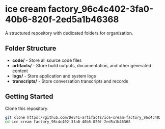 # ice cream factory_96c4c402-3fa0-40b6-820f-2ed5a1b46368
A structured repository with dedicated folders for organization.

## Folder Structure

- **code/** - Store all source code files
- **artifacts/** - Store build outputs, documentation, and other generated content
- **logs/** - Store application and system logs
- **transcripts/** - Store conversation transcripts and records

## Getting Started

Clone this repository:
```bash
git clone https://github.com/Dev41-artifacts/ice-cream-factory_96c4c402-3fa0-40b6-820f-2ed5a1b46368
cd ice cream factory_96c4c402-3fa0-40b6-820f-2ed5a1b46368
```

